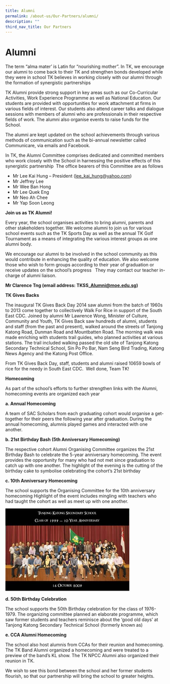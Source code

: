 ```yaml
---
title: Alumni
permalink: /about-us/Our-Partners/alumni/
description: ""
third_nav_title: Our Partners
---
```

# Alumni
The term “alma mater’ is Latin for “nourishing mother”. In TK, we encourage our alumni to come back to their TK and strengthen bonds developed while they were in school TK believes in working closely with our alumni through the formation of synergistic partnerships

TK Alumni provide strong support in key areas such as our Co-Curricular Activities, Work Experience Programme as well as National Education. Our students are provided with opportunities for work attachment at firms in various fields of interest. Our students also attend career talks and dialogue sessions with members of alumni who are professionals in their respective fields of work. The alumni also organise events to raise funds for the School.

The alumni are kept updated on the school achievements through various methods of communication such as the bi-annual newsletter called Communicare, via emails and Facebook.

In TK, the Alumni Committee comprises dedicated and committed members who work closely with the School in harnessing the positive effects of this synergistic partnership  The office bearers of this Committee are as follows

*   Mr Lee Kai Hung – President ([lee\_kai\_hung@yahoo.com](mailto:lee_kai_hung@yahoo.com))
*   Mr Jeffrey Lee
*   Mr Wee Ban Hong
*   Mr Lee Quek Eng
*   Mr Neo Ah Chee
*   Mr Yap Soon Leong

**Join us as TK Alumni!**

Every year, the school organises activities to bring alumni, parents and other stakeholders together. We welcome alumni to join us for various school events such as the TK Sports Day as well as the annual TK Golf Tournament as a means of integrating the various interest groups as one alumni body.

We encourage our alumni to be involved in the school community as this would contribute in enhancing the quality of education. We also welcome those who wish to form groups according to their year of graduation or receive updates on the school’s progress   They may contact our teacher in-charge of alumni liaison.

**Mr Clarence Tng (email address: TKSS\_Alumni@moe.edu.sg)**

**TK Gives Backs**

The inaugural TK Gives Back Day 2014 saw alumni from the batch of 1960s to 2013 come together to collectively Walk For Rice in support of the South East CDC. Joined by alumni Mr Lawrence Wong, Minister of Culture, Community and Youth, TK Gives Back saw hundreds of alumni, students and staff (from the past and present), walked around the streets of Tanjong Katong Road, Dunman Road and Mountbatten Road. The morning walk was made enriching with students trail guides, who planned activities at various stations. The trail included walking passed the old site of Tanjong Katong Secondary Technical School, Sin Po Po Bar, Nam Seng Bird Trading, Katong News Agency and the Katong Post Office.

From TK Gives Back Day, staff, students and alumni raised 10659 bowls of rice for the needy in South East CDC.  Well done, Team TK!

**Homecoming**

As part of the school’s efforts to further strengthen links with the Alumni, homecoming events are organized each year

**a. Annual Homecoming**

A team of SAC Scholars from each graduating cohort would organise a get-together for their peers the following year after graduation. During the annual homecoming, alumnis played games and interacted with one another.

**b. 21st Birthday Bash (5th Anniversary Homecoming)**

The respective cohort Alumni Organising Committee organizes the 21st Birthday Bash to celebrate the 5-year anniversary homecoming. The event provides the opportunity for many who had not met since graduation to catch up with one another. The highlight of the evening is the cutting of the birthday cake to symbolise celebrating the cohort’s 21st birthday

**c. 10th Anniversary Homecoming**

The school supports the Organising Committee for the 10th anniversary homecoming Highlight of the event includes mingling with teachers who had taught the cohort as well as meet up with one another.

![](/images/About%20us/7-1.jpg)

**d. 50th Birthday Celebration**

The school supports the 50th Birthday celebration for the class of 1976-1979. The organizing committee planned an elaborate programme, which saw former students and teachers reminisce about the ‘good old days’ at Tanjong Katong Secondary Technical School (formerly known as)

**e. CCA Alumni Homecoming**

The school also host alumnis from CCAs for their reunion and homecoming. The TK Band Alumni organized a homecoming and were treated to a preview of the band’s KL show. The TK NPCC Alumni also organized their reunion in TK.

We wish to see this bond between the school and her former students flourish, so that our partnership will bring the school to greater heights.